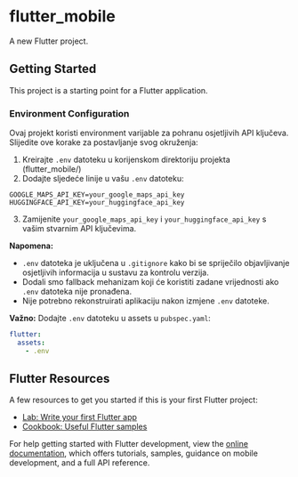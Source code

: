 # flutter_mobile

A new Flutter project.

## Getting Started

This project is a starting point for a Flutter application.

### Environment Configuration

Ovaj projekt koristi environment varijable za pohranu osjetljivih API ključeva. Slijedite ove korake za postavljanje svog okruženja:

1. Kreirajte `.env` datoteku u korijenskom direktoriju projekta (flutter_mobile/)
2. Dodajte sljedeće linije u vašu `.env` datoteku:
```
GOOGLE_MAPS_API_KEY=your_google_maps_api_key
HUGGINGFACE_API_KEY=your_huggingface_api_key
```
3. Zamijenite `your_google_maps_api_key` i `your_huggingface_api_key` s vašim stvarnim API ključevima.

**Napomena:** 
- `.env` datoteka je uključena u `.gitignore` kako bi se spriječilo objavljivanje osjetljivih informacija u sustavu za kontrolu verzija.
- Dodali smo fallback mehanizam koji će koristiti zadane vrijednosti ako `.env` datoteka nije pronađena.
- Nije potrebno rekonstruirati aplikaciju nakon izmjene `.env` datoteke.

**Važno:** Dodajte `.env` datoteku u assets u `pubspec.yaml`:
```yaml
flutter:
  assets:
    - .env
```

## Flutter Resources

A few resources to get you started if this is your first Flutter project:

- [Lab: Write your first Flutter app](https://docs.flutter.dev/get-started/codelab)
- [Cookbook: Useful Flutter samples](https://docs.flutter.dev/cookbook)

For help getting started with Flutter development, view the
[online documentation](https://docs.flutter.dev/), which offers tutorials,
samples, guidance on mobile development, and a full API reference.
